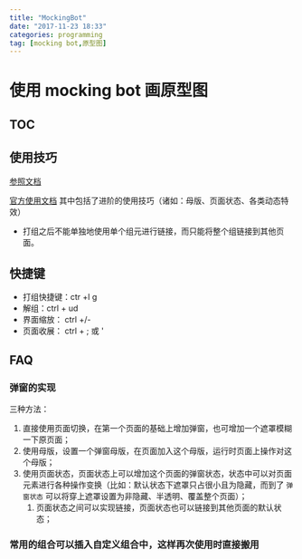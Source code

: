 ```yaml
---
title: "MockingBot"
date: "2017-11-23 18:33"
categories: programming
tag: [mocking bot,原型图]
---
```


#  使用 mocking bot 画原型图

## TOC



## 使用技巧

[参照文档][1ad0f896]

  [1ad0f896]: https://modao.cc/posts/1789 "使用窍门"

[官方使用文档][70cfa3a0] 其中包括了进阶的使用技巧（诸如：母版、页面状态、各类动态特效）

  [70cfa3a0]: https://pro.modao.cc/tutorials/%E4%BD%BF%E7%94%A8%E7%8A%B6%E6%80%81%E5%88%B6%E4%BD%9CFAB%E6%95%88%E6%9E%9C "MockingBott Turious"

- 打组之后不能单独地使用单个组元进行链接，而只能将整个组链接到其他页面。

## 快捷键

- 打组快捷键：ctr +l g
- 解组：ctrl + ud
- 界面缩放： ctrl  +/-
- 页面收展： ctrl +  ; 或 '

## FAQ

### 弹窗的实现

三种方法：

1. 直接使用页面切换，在第一个页面的基础上增加弹窗，也可增加一个遮罩模糊一下原页面；
2. 使用母版，设置一个弹窗母版，在页面加入这个母版，运行时页面上操作对这个母版；
3. 使用页面状态，页面状态上可以增加这个页面的弹窗状态，状态中可以对页面元素进行各种操作变换（比如：默认状态下遮罩只占很小且为隐藏，而到了 `弹窗状态` 可以将穿上遮罩设置为非隐藏、半透明、覆盖整个页面）；
   1. 页面状态之间可以实现链接，页面状态也可以链接到其他页面的默认状态；

### 常用的组合可以插入自定义组合中，这样再次使用时直接搬用
